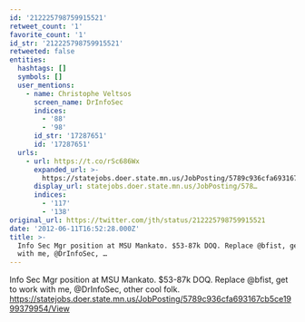 ```yaml
---
id: '212225798759915521'
retweet_count: '1'
favorite_count: '1'
id_str: '212225798759915521'
retweeted: false
entities:
  hashtags: []
  symbols: []
  user_mentions:
    - name: Christophe Veltsos
      screen_name: DrInfoSec
      indices:
        - '88'
        - '98'
      id_str: '17287651'
      id: '17287651'
  urls:
    - url: https://t.co/rSc686Wx
      expanded_url: >-
        https://statejobs.doer.state.mn.us/JobPosting/5789c936cfa693167cb5ce1999379954/View
      display_url: statejobs.doer.state.mn.us/JobPosting/578…
      indices:
        - '117'
        - '138'
original_url: https://twitter.com/jth/status/212225798759915521
date: '2012-06-11T16:52:28.000Z'
title: >-
  Info Sec Mgr position at MSU Mankato. $53-87k DOQ. Replace @bfist, get to work
  with me, @DrInfoSec, …
---
```


Info Sec Mgr position at MSU Mankato. $53-87k DOQ. Replace @bfist, get to work with me, @DrInfoSec, other cool folk. https://statejobs.doer.state.mn.us/JobPosting/5789c936cfa693167cb5ce1999379954/View